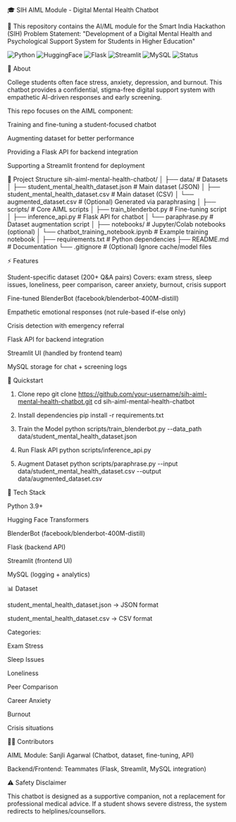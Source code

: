 🎓 SIH AIML Module - Digital Mental Health Chatbot

🤖 This repository contains the AI/ML module for the Smart India Hackathon (SIH) Problem Statement:
"Development of a Digital Mental Health and Psychological Support System for Students in Higher Education"

![Python](https://img.shields.io/badge/Python-3.9+-blue.svg)
![HuggingFace](https://img.shields.io/badge/Transformers-HuggingFace-yellow.svg)
![Flask](https://img.shields.io/badge/Backend-Flask-lightgrey.svg)
![Streamlit](https://img.shields.io/badge/Frontend-Streamlit-red.svg)
![MySQL](https://img.shields.io/badge/Database-MySQL-orange.svg)
![Status](https://img.shields.io/badge/Project-SIH%202025-brightgreen.svg)

📌 About

College students often face stress, anxiety, depression, and burnout.
This chatbot provides a confidential, stigma-free digital support system with empathetic AI-driven responses and early screening.

This repo focuses on the AIML component:

Training and fine-tuning a student-focused chatbot

Augmenting dataset for better performance

Providing a Flask API for backend integration

Supporting a Streamlit frontend for deployment

📂 Project Structure
sih-aiml-mental-health-chatbot/
│
├── data/                                   # Datasets
│   ├── student_mental_health_dataset.json  # Main dataset (JSON)
│   ├── student_mental_health_dataset.csv   # Main dataset (CSV)
│   └── augmented_dataset.csv               # (Optional) Generated via paraphrasing
│
├── scripts/                                # Core AIML scripts
│   ├── train_blenderbot.py                 # Fine-tuning script
│   ├── inference_api.py                    # Flask API for chatbot
│   └── paraphrase.py                       # Dataset augmentation script
│
├── notebooks/                              # Jupyter/Colab notebooks (optional)
│   └── chatbot_training_notebook.ipynb     # Example training notebook
│
├── requirements.txt                        # Python dependencies
├── README.md                               # Documentation
└── .gitignore                              # (Optional) Ignore cache/model files

⚡ Features

Student-specific dataset (200+ Q&A pairs)
Covers: exam stress, sleep issues, loneliness, peer comparison, career anxiety, burnout, crisis support

Fine-tuned BlenderBot (facebook/blenderbot-400M-distill)

Empathetic emotional responses (not rule-based if-else only)

Crisis detection with emergency referral

Flask API for backend integration

Streamlit UI (handled by frontend team)

MySQL storage for chat + screening logs

🚀 Quickstart
1. Clone repo
git clone https://github.com/your-username/sih-aiml-mental-health-chatbot.git
cd sih-aiml-mental-health-chatbot

2. Install dependencies
pip install -r requirements.txt

3. Train the Model
python scripts/train_blenderbot.py --data_path data/student_mental_health_dataset.json

4. Run Flask API
python scripts/inference_api.py

5. Augment Dataset
python scripts/paraphrase.py --input data/student_mental_health_dataset.csv --output data/augmented_dataset.csv

🧩 Tech Stack

Python 3.9+

Hugging Face Transformers

BlenderBot (facebook/blenderbot-400M-distill)

Flask (backend API)

Streamlit (frontend UI)

MySQL (logging + analytics)

📊 Dataset

student_mental_health_dataset.json → JSON format

student_mental_health_dataset.csv → CSV format

Categories:

Exam Stress

Sleep Issues

Loneliness

Peer Comparison

Career Anxiety

Burnout

Crisis situations

👨‍💻 Contributors

AIML Module: Sanjli Agarwal (Chatbot, dataset, fine-tuning, API)

Backend/Frontend: Teammates (Flask, Streamlit, MySQL integration)

⚠️ Safety Disclaimer

This chatbot is designed as a supportive companion, not a replacement for professional medical advice.
If a student shows severe distress, the system redirects to helplines/counsellors.
